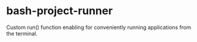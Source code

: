 # bash-project-runner
Custom run() function enabling for conveniently running applications from the terminal.

